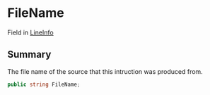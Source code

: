 # FileName

Field in [LineInfo](./)

## Summary

The file name of the source that this intruction was produced from.

```csharp
public string FileName;
```
